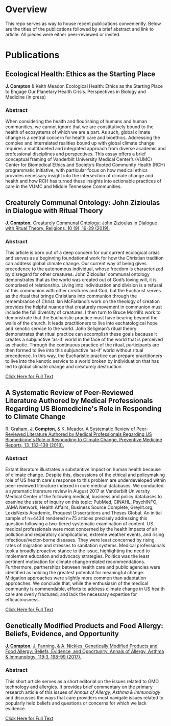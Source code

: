 # Overview

This repo serves as  way to house recent publications conveniently. Below are the titles of the publications followed by a brief abstract and link to article. All pieces were either peer-reviewed or invited.

# Publications

## Ecological Health: Ethics as the Starting Place

**J. Compton** & Keith Meador. Ecological Health: Ethics as the Starting Place to Engage Our Planetary Health Crisis. Perspectives in Biology and Medicine (in press)

### Abstract

When considering the health and flourishing of humans and human communities, we cannot ignore that we are constitutively bound to the health of ecosystems of which we are a part. As such, global climate change is a central concern for health care and bioethics. Addressing the complex and interrelated realities bound up with global climate change requires a multifaceted and integrated approach from diverse academic and professional disciplines and perspectives. This essay offers a brief conceptual framing of Vanderbilt University Medical Center’s (VUMC) Center for Biomedical Ethics and Society’s Rooted Community Health (RCH) programmatic initiative, with particular focus on how medical ethics provides necessary insight into the intersection of climate change and health and how RCH has turned these insights into actionable practices of care in the VUMC and Middle Tennessee Communities.

## Creaturely Communal Ontology: John Zizioulas in Dialogue with Ritual Theory

[**J. Compton.** Creaturely Communal Ontology: John Zizioulas in Dialogue with Ritual Theory. Religions, 10 (9), 19-29 (2019).](https://www.mdpi.com/2077-1444/10/9/506)

### Abstract

This article is born out of a deep concern for our current ecological crisis and serves as a beginning foundational work for how the Christian tradition can address global climate change. Our current way of being gives precedence to the autonomous individual, whose freedom is characterized by disregard for other creatures. John Zizioulas’ communal ontology demonstrates that as the world was created out of God’s loving will, it is comprised of relationship. Living into individuation and division is a refusal of this communion with other creatures and God, but the Eucharist serves as the ritual that brings Christians into communion through the remembrance of Christ. Ian McFarland’s work on the theology of creation provides the helpful nuance that creaturely movement in communion must include the full diversity of creatures. I then turn to Bruce Morrill’s work to demonstrate that the Eucharistic practice must have bearing beyond the walls of the church. It leads practitioners to live into eschatological hope and kenotic service to the world. John Seligman’s ritual theory demonstrates that ritual practice can accomplish these goals because it creates a subjunctive ‘as-if’ world in the face of the world that is perceived as chaotic. Through the continuous practice of the ritual, participants are then formed to live into this subjunctive ‘as-if’ world without ritual precedence. In this way, the Eucharistic practice can prepare practitioners to live into the kenotic service to a world broken by individuation that has led to global climate change and creaturely destruction

[Click Here for Full Text](https://www.mdpi.com/2077-1444/10/9/506)

## A Systematic Review of Peer-Reviewed Literature Authored by Medical Professionals Regarding US Biomedicine's Role in Responding to Climate Change

[R. Graham, **J. Compton**, & K. Meador. A Systematic Review of Peer-Reviewed Literature Authored by Medical Professionals Regarding US Biomedicine's Role in Responding to Climate Change. Preventive Medicine Reports, 13, 132–138 (2018).](https://www.ncbi.nlm.nih.gov/pmc/articles/PMC6299145/)

### Abstract

Extant literature illustrates a substantive impact on human health because of climate change. Despite this, discussions of the ethical and policymaking role of US health care's response to this problem are underdeveloped within peer-reviewed literature indexed in core medical databases. We conducted a systematic literature review in August 2017 at Vanderbilt University Medical Center of the following medical, business and policy databases to examine the state of inquiry on this topic: PubMed, CINAHL, PsychINFO, JAMA Network, Health Affairs, Business Source Complete, Greylit.org, LexisNexis Academic, Proquest Dissertations and Theses Global. An initial sample of n=4434 rendered n=75 articles precisely addressing this question following a two-tiered systematic examination of content. US medical professionals were most concerned by the health impacts of air pollution and respiratory complications, extreme weather events, and rising infectious/vector-borne diseases. They were least concerned by rising rates of migration and stresses to sanitation systems. Medical professionals took a broadly proactive stance to the issue, highlighting the need to implement education and advocacy strategies. Politics was the least pertinent motivation for climate change-related recommendations. Furthermore, partnerships between health care and public agencies were identified as holding the greatest potential for meaningful change. Mitigation approaches were slightly more common than adaptation approaches. We conclude that, while the enthusiasm of the medical community is commendable, efforts to address climate change in US health care are overly fractured, and lack the necessary expertise for efficaciousness.

[Click Here for Full Text](https://www.ncbi.nlm.nih.gov/pmc/articles/PMC6299145/)

## Genetically Modified Products and Food Allergy: Beliefs, Evidence, and Opportunity

[**J. Compton**, J. Fanning, & A. Nickles. Genetically Modified Products and Food Allergy: Beliefs, Evidence, and Opportunity. Annals of Allergy, Asthma & Immunology, 119:3, 198-99 (2017).](https://www.sciencedirect.com/science/article/pii/S1081120617305987?via%3Dihub)

### Abstract

This short article serves as a short editorial on the issues related to GMO technology and allergies. It provides brief commentary on the primary research article of this issues of *Annals of Allergy, Asthma & Immunology* and discusses the ways that care providers must navigate issues related to popularly held beliefs and questions or concerns for which we lack evidence.

[Click Here for Full Text](https://www.sciencedirect.com/science/article/pii/S1081120617305987?via%3Dihub)



